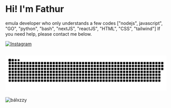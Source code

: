 <p align="left"> <img src="https://komarev.com/ghpvc/?username=fatkhur03&label=Profile%20views&color=0e75b6&style=flat" alt="" /> </p>

# Hi! I'm Fathur

emula developer who only understands a few codes ["nodejs", javascript", "GO", "python", "bash", "nextJS", "reactJS", "HTML", "CSS", "tailwind"]
If you need help, please contact me below.
<!-- ## 🌐 Socials: -->
[![Instagram](https://img.shields.io/badge/Instagram-%23E4405F.svg?logo=Instagram&logoColor=white)](https://instagram.com/iqstore78)
 
<!-- ## 💻 Technical Skills:

- **Frontend Development:** HTML/CSS3, JavaScript, Bootstrap :v
- **Tools and Design:** VSCode, GitHub and Figma -->
##
<!-- snake graph -->
<div align="center">
  <picture>
    <source media="(prefers-color-scheme: dark)" srcset="/github-contribution-grid-snake-dark.svg"/>
    <source media="(prefers-color-scheme: light), (prefers-color-scheme: no-preference)" srcset="/github-contribution-grid-snake.svg"/>
    <img src="/github-contribution-grid-snake.svg" alt="github-snake"/>
  </picture>
</div>
<br>
<div align="left">
  <img src="https://github-readme-activity-graph.vercel.app/graph?username=balxz&theme=github-compact&radius=16" height="auto" alt="bálxzzy"/>






